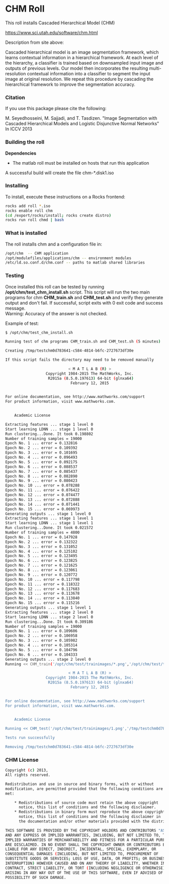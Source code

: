 # CHM Roll

This roll installs Cascaded Hierarchical Model (CHM) 

https://www.sci.utah.edu/software/chm.html

Description from site above:

Cascaded hierarchical model is an image segmentation framework, which learns contextual information in a hierarchical framework. At each level of the hierarchy, a classifier is trained based on downsampled input image and outputs of previous levels. Our model then incorporates the resulting multi-resolution contextual information into a classifier to segment the input image at original resolution. We repeat this procedure by cascading the hierarchical framework to improve the segmentation accuracy.

### Citation

If you use this package please cite the following:

M. Seyedhosseini, M. Sajjadi, and T. Tasdizen. "Image Segmentation with Cascaded Hierarchical Models and Logistic Disjunctive Normal Networks" In ICCV 2013

### Building the roll

**Dependencies**

* The matlab roll must be installed on hosts that run this application

A successful build will create the file chm-*.disk1.iso

### Installing

To install, execute these instructions on a Rocks frontend:

```Bash
rocks add roll *.iso
rocks enable roll chm
(cd /export/rocks/install; rocks create distro)
rocks run roll chmd | bash
```

### What is installed

The roll installs chm and a configuration file in:

```Bash
/opt/chm  -- CHM application
/opt/modulefiles/applications/chm -- environment modules
/etc/ld.so.conf.d/chm.conf -- paths to matlab shared libraries
```

### Testing

Once installed this roll can be tested by running **/opt/chm/test_chm_install.sh** script.  This script will
run the two main programs for chm **CHM_train.sh** and **CHM_test.sh** and verify they generate output and don't
fail.  If successful, script exits with 0 exit code and success message.  
Warning: Accuracy of the answer is not checked.

Example of test:
```Bash
$ /opt/chm/test_chm_install.sh 

Running test of chm programs CHM_train.sh and CHM_test.sh (5 minutes)

Creating /tmp/testchm0d783641-c584-4814-b6fc-2727673df30e

If this script fails the directory may need to be removed manually

                            < M A T L A B (R) >
                  Copyright 1984-2015 The MathWorks, Inc.
                   R2015a (8.5.0.197613) 64-bit (glnxa64)
                             February 12, 2015

 
For online documentation, see http://www.mathworks.com/support
For product information, visit www.mathworks.com.
 

	Academic License

Extracting features ... stage 1 level 0 
Start learning LDNN ... stage 1 level 0 
Run clustering...Done. It took 0.198802  
Number of training samples = 19000 
Epoch No. 1 ... error = 0.132816 
Epoch No. 2 ... error = 0.109392 
Epoch No. 3 ... error = 0.101695 
Epoch No. 4 ... error = 0.096493 
Epoch No. 5 ... error = 0.092175 
Epoch No. 6 ... error = 0.088537 
Epoch No. 7 ... error = 0.085437 
Epoch No. 8 ... error = 0.082890 
Epoch No. 9 ... error = 0.080423 
Epoch No. 10 ... error = 0.078288 
Epoch No. 11 ... error = 0.076422 
Epoch No. 12 ... error = 0.074477 
Epoch No. 13 ... error = 0.072888 
Epoch No. 14 ... error = 0.071441 
Epoch No. 15 ... error = 0.069973 
Generating outputs ... stage 1 level 0 
Extracting features ... stage 1 level 1 
Start learning LDNN ... stage 1 level 1 
Run clustering...Done. It took 0.021572  
Number of training samples = 4800 
Epoch No. 1 ... error = 0.147928 
Epoch No. 2 ... error = 0.132322 
Epoch No. 3 ... error = 0.131052 
Epoch No. 4 ... error = 0.125102 
Epoch No. 5 ... error = 0.123495 
Epoch No. 6 ... error = 0.123825 
Epoch No. 7 ... error = 0.121625 
Epoch No. 8 ... error = 0.123061 
Epoch No. 9 ... error = 0.120772 
Epoch No. 10 ... error = 0.117798 
Epoch No. 11 ... error = 0.118322 
Epoch No. 12 ... error = 0.117683 
Epoch No. 13 ... error = 0.113678 
Epoch No. 14 ... error = 0.113840 
Epoch No. 15 ... error = 0.115216 
Generating outputs ... stage 1 level 1 
Extracting features ... stage 2 level 0 
Start learning LDNN ... stage 2 level 0 
Run clustering...Done. It took 0.309186  
Number of training samples = 19000 
Epoch No. 1 ... error = 0.109606 
Epoch No. 2 ... error = 0.106958 
Epoch No. 3 ... error = 0.105982 
Epoch No. 4 ... error = 0.105314 
Epoch No. 5 ... error = 0.104796 
Epoch No. 6 ... error = 0.104333 
Generating outputs ... stage 2 level 0 
Running << CHM_train('/opt/chm/test/trainimages/*.png','/opt/chm/test/trainlabels/*.png','./temp/',2,1,0); >> took 146.434537 seconds

                            < M A T L A B (R) >
                  Copyright 1984-2015 The MathWorks, Inc.
                   R2015a (8.5.0.197613) 64-bit (glnxa64)
                             February 12, 2015

 
For online documentation, see http://www.mathworks.com/support
For product information, visit www.mathworks.com.
 

	Academic License

Running << CHM_test('/opt/chm/test/trainimages/1.png','/tmp/testchm0d783641-c584-4814-b6fc-2727673df30e','auto',[0 0],'./temp',[],'true'); >> took 5.941403 seconds

Tests run successfully

Removing /tmp/testchm0d783641-c584-4814-b6fc-2727673df30e

```


### CHM License

```Bash
Copyright (c) 2013,
All rights reserved.

Redistribution and use in source and binary forms, with or without
modification, are permitted provided that the following conditions are
met:

    * Redistributions of source code must retain the above copyright
      notice, this list of conditions and the following disclaimer.
    * Redistributions in binary form must reproduce the above copyright
      notice, this list of conditions and the following disclaimer in
      the documentation and/or other materials provided with the distribution

THIS SOFTWARE IS PROVIDED BY THE COPYRIGHT HOLDERS AND CONTRIBUTORS "AS IS"
AND ANY EXPRESS OR IMPLIED WARRANTIES, INCLUDING, BUT NOT LIMITED TO, THE
IMPLIED WARRANTIES OF MERCHANTABILITY AND FITNESS FOR A PARTICULAR PURPOSE
ARE DISCLAIMED. IN NO EVENT SHALL THE COPYRIGHT OWNER OR CONTRIBUTORS BE
LIABLE FOR ANY DIRECT, INDIRECT, INCIDENTAL, SPECIAL, EXEMPLARY, OR
CONSEQUENTIAL DAMAGES (INCLUDING, BUT NOT LIMITED TO, PROCUREMENT OF
SUBSTITUTE GOODS OR SERVICES; LOSS OF USE, DATA, OR PROFITS; OR BUSINESS
INTERRUPTION) HOWEVER CAUSED AND ON ANY THEORY OF LIABILITY, WHETHER IN
CONTRACT, STRICT LIABILITY, OR TORT (INCLUDING NEGLIGENCE OR OTHERWISE)
ARISING IN ANY WAY OUT OF THE USE OF THIS SOFTWARE, EVEN IF ADVISED OF THE
POSSIBILITY OF SUCH DAMAGE.
```

